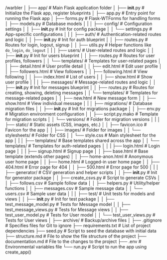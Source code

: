 /warbler
│
├── app/                           # Main Flask application folder
│   ├── __init__.py                # Initialize the Flask app, register blueprints
│   ├── app.py                     # Entry point for running the Flask app
│   ├── forms.py                   # Flask-WTForms for handling forms
│   ├── models.py                  # Database models
│   |
│   ├── config/                    # Configuration settings
│   │   ├── __init__.py            # Init for config package
│   │   └── settings.py            # App-specific configurations
│   |
│   ├── auth/                      # Authentication-related routes and logic
│   │   ├── __init__.py            # Init for auth blueprint
│   │   ├── routes.py              # Routes for login, logout, signup
│   │   ├── utils.py               # Helper functions like `do_login`, `do_logout`
│   |
│   ├── users/                     # User-related routes and logic
│   │   ├── __init__.py            # Init for users blueprint
│   │   ├── routes.py              # Routes for user profiles, followers
│   │   └── templates/             # Templates for user-related pages
│   │       ├── detail.html        # User profile detail
│   │       ├── edit.html          # Edit user profile
│   │       ├── followers.html     # View followers
│   │       ├── following.html     # View following
│   │       ├── index.html         # List of users
│   │       ├── show.html          # Show user profile
│   |
│   ├── messages/                  # Message-related routes and logic
│   │   ├── __init__.py            # Init for messages blueprint
│   │   ├── routes.py              # Routes for creating, showing, deleting messages
│   │   └── templates/             # Templates for message-related pages
│   │       ├── new.html           # New message form
│   │       ├── show.html          # View individual message
│   |
│   ├── migrations/                # Database migration files
│   │   ├── __init__.py            # Init for migrations package
│   │   ├── env.py                 # Migration environment configuration
│   │   ├── script.py.mako         # Template for migration scripts
│   │   └── versions/              # Folder for migration versions
│   |
│   ├── static/                    # Static assets (CSS, images, etc.)
│   │   ├── favicon.ico            # Favicon for the app
│   │   ├── images/                # Folder for images
│   │   └── stylesheets/           # Folder for CSS
│   │       └── style.css          # Main stylesheet for the app
│   |
│   ├── templates/                 # Base templates shared across the app
│   │   └── templates/             # Templates for auth-related pages
│   │   |   ├── login.html         # Login page
│   │   |   ├── signup.html        # Signup page
│   │   ├── base.html              # Base template (extends other pages)
│   │   ├── home-anon.html         # Anonymous user home page
│   │   ├── home.html              # Logged-in user home page
│   │   ├── 404.html               # Error page for 404
│   │   ├── 500.html               # Error page for 500
│   |
│   ├── generator/                 # CSV generation and helper scripts
│   │   ├── __init__.py            # Init for generator package
│   │   ├── create_csvs.py         # Script to generate CSVs
│   │   ├── follows.csv            # Sample follow data
│   │   ├── helpers.py             # Utility/helper functions
│   │   ├── messages.csv           # Sample message data
│   │   └── users.csv              # Sample user data
│   |
│   ├── test/                      # Unit tests for models and views
│   │   ├── __init__.py            # Init for test package
│   │   ├── test_message_model.py  # Tests for Message model
│   │   ├── test_message_views.py  # Tests for Message views
│   │   ├── test_user_model.py     # Tests for User model
│   │   └── test_user_views.py     # Tests for User views
│
├── archive/                       # Backup/archive files
│
├── .gitignore                     # Specifies files for Git to ignore
├── requirements.txt               # List of project dependencies
├── seed.py                        # Script to seed the database with initial data
├── structure.md                   # File to show the file structure of the project
├── documentation.md               # File to the changes to the project
├── .env                           # Environmental variables file
└── run.py                         # Script to run the app using create_app()
